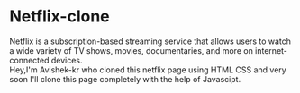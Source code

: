 # Netflix-clone
Netflix is a subscription-based streaming service that allows users to watch a wide variety of TV shows, movies, documentaries, and more on internet-connected devices.
</br>
Hey,I'm Avishek-kr who cloned this netflix page using HTML CSS and very soon I'll clone this page completely with the help of Javascipt.
